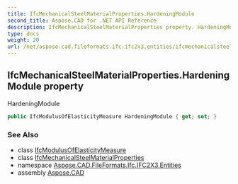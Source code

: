 ```yaml
---
title: IfcMechanicalSteelMaterialProperties.HardeningModule
second_title: Aspose.CAD for .NET API Reference
description: IfcMechanicalSteelMaterialProperties property. HardeningModule
type: docs
weight: 20
url: /net/aspose.cad.fileformats.ifc.ifc2x3.entities/ifcmechanicalsteelmaterialproperties/hardeningmodule/
---
```

## IfcMechanicalSteelMaterialProperties.HardeningModule property

HardeningModule

```csharp
public IfcModulusOfElasticityMeasure HardeningModule { get; set; }
```

### See Also

* class [IfcModulusOfElasticityMeasure](../../../aspose.cad.fileformats.ifc.ifc2x3.types/ifcmodulusofelasticitymeasure/)
* class [IfcMechanicalSteelMaterialProperties](../)
* namespace [Aspose.CAD.FileFormats.Ifc.IFC2X3.Entities](../../ifcmechanicalsteelmaterialproperties/)
* assembly [Aspose.CAD](../../../)


